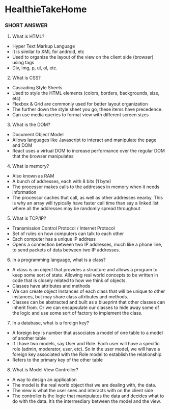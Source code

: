# HealthieTakeHome

### SHORT ANSWER

1) What is HTML?
- Hyper Text Markup Language
- It is similar to XML for android, etc
- Used to organize the layout of the view on the client side (browser) using tags
- Div, img, p, ul, ol, etc.

2) What is CSS?
- Cascading Style Sheets
- Used to style the HTML elements  (colors, borders, backgrounds, size, etc)
- Flexbox & Grid are commonly used for better layout organization
- The further down the style sheet you go, these items have precedence. 
- Can use media queries to format view with different screen sizes

3) What is the DOM?
- Document Object Model
- Allows languages like Javascript to interact and manipulate the page and DOM
- React uses a virtual DOM to increase performance over the regular DOM that the browser manipulates

4) What is memory?
- Also known as RAM
- A bunch of addresses, each with 8 bits (1 byte)
- The processor makes calls to the addresses in memory when it needs information
- The processor caches that call, as well as other addresses nearby. This is why an array will typically have faster call time than say a linked list where all the addresses may be randomly spread throughout

5) What is TCP/IP?
- Transmission Control Protocol / Internet Protocol 
- Set of rules on how computers can talk to each other
- Each computer has a unique IP address
- Opens a connection between two IP addresses, much like a phone line, to send packets of data between two IP addresses. 

6) In a programming language, what is a class?
- A class is an object that provides a structure and allows a program to keep some sort of state. Allowing real world concepts to be written in code that is closely related to how we think of objects. 
- Classes have attributes and methods
- We can create object Instances of each class that will be unique to other instances, but may share class attributes and methods.
- Classes can be abstracted and built as a blueprint that other classes can inherit from. Or we can encapsulate our classes to hide away some of the logic and use some sort of factory to implement the class. 

7) In a database, what is a foreign key?
- A foreign key is number that associates a model of one table to a model of another table
- If I have two models, say User and Role.  Each user will have a specific role (admin, moderator, user, etc). So in the user model, we will have a foreign key associated with the Role model to establish the relationship
- Refers to the primary key of the other table

8) What is Model View Controller?
- A way to design an application
- The model is the real world object that we are dealing with, the data. 
- The view is what the user sees and interacts with on the client side
- The controller is the logic that manipulates the data and decides what to do with the data. It’s the intermediary between the model and the view. 
